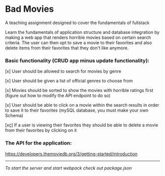 # Bad Movies
A teaching assignment designed to cover the fundamentals of fullstack

Learn the fundamentals of application structure and database integration by making a web app that renders horrible movies based on certain search criteria. The user can then opt to save a movie to their favorites and also delete items from their favorites that they don't like anymore. 

### Basic functionality (CRUD app minus update functionality): 

[x] User should be allowed to search for movies by genre

[x] User should be given a list of official genres to choose from

[x] Movies should be sorted to show the movies with horrible ratings first (figure out how to modify the API endpoint to do so)

[x] User should be able to click on a movie within the search results in order to save it to their favorites (mySQL database, you must make your own Schema)

[xç] If a user is viewing their favorites they should be able to delete a movie from their favorites by clicking on it

### The API for the application:

https://developers.themoviedb.org/3/getting-started/introduction

--------

*To start the server and start webpack check out package.json*
